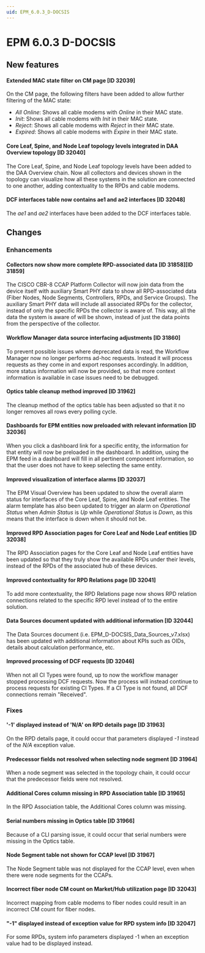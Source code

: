```yaml
---
uid: EPM_6.0.3_D-DOCSIS
---
```


# EPM 6.0.3 D-DOCSIS

## New features

#### Extended MAC state filter on CM page \[ID 32039\]

On the CM page, the following filters have been added to allow further filtering of the MAC state:

- *All Online*: Shows all cable modems with *Online* in their MAC state.
- *Init*: Shows all cable modems with *Init* in their MAC state.
- *Reject*: Shows all cable modems with *Reject* in their MAC state.
- *Expired*: Shows all cable modems with *Expire* in their MAC state.

#### Core Leaf, Spine, and Node Leaf topology levels integrated in DAA Overview topology \[ID 32040\]

The Core Leaf, Spine, and Node Leaf topology levels have been added to the DAA Overview chain. Now all collectors and devices shown in the topology can visualize how all these systems in the solution are connected to one another, adding contextuality to the RPDs and cable modems.

#### DCF interfaces table now contains ae1 and ae2 interfaces \[ID 32048\]

The *ae1* and *ae2* interfaces have been added to the DCF interfaces table.

## Changes

### Enhancements

#### Collectors now show more complete RPD-associated data \[ID 31858\]\[ID 31859\]

The CISCO CBR-8 CCAP Platform Collector will now join data from the device itself with auxiliary Smart PHY data to show all RPD-associated data (Fiber Nodes, Node Segments, Controllers, RPDs, and Service Groups). The auxiliary Smart PHY data will include all associated RPDs for the collector, instead of only the specific RPDs the collector is aware of. This way, all the data the system is aware of will be shown, instead of just the data points from the perspective of the collector.

#### Workflow Manager data source interfacing adjustments \[ID 31860\]

To prevent possible issues where deprecated data is read, the Workflow Manager now no longer performs ad-hoc requests. Instead it will process requests as they come in and export responses accordingly. In addition, more status information will now be provided, so that more context information is available in case issues need to be debugged.

#### Optics table cleanup method improved \[ID 31962\]

The cleanup method of the optics table has been adjusted so that it no longer removes all rows every polling cycle.

#### Dashboards for EPM entities now preloaded with relevant information \[ID 32036\]

When you click a dashboard link for a specific entity, the information for that entity will now be preloaded in the dashboard. In addition, using the EPM feed in a dashboard will fill in all pertinent component information, so that the user does not have to keep selecting the same entity.

#### Improved visualization of interface alarms \[ID 32037\]

The EPM Visual Overview has been updated to show the overall alarm status for interfaces of the Core Leaf, Spine, and Node Leaf entities. The alarm template has also been updated to trigger an alarm on *Operational Status* when *Admin Status* is *Up* while *Operational Status* is *Down*, as this means that the interface is down when it should not be.

#### Improved RPD Association pages for Core Leaf and Node Leaf entities \[ID 32038\]

The RPD Association pages for the Core Leaf and Node Leaf entities have been updated so that they truly show the available RPDs under their levels, instead of the RPDs of the associated hub of these devices.

#### Improved contextuality for RPD Relations page \[ID 32041\]

To add more contextuality, the RPD Relations page now shows RPD relation connections related to the specific RPD level instead of to the entire solution.

#### Data Sources document updated with additional information \[ID 32044\]

The Data Sources document (i.e. EPM_D-DOCSIS_Data_Sources_v7.xlsx) has been updated with additional information about KPIs such as OIDs, details about calculation performance, etc.

#### Improved processing of DCF requests \[ID 32046\]

When not all CI Types were found, up to now the workflow manager stopped processing DCF requests. Now the process will instead continue to process requests for existing CI Types. If a CI Type is not found, all DCF connections remain "Received".

### Fixes

#### '-1' displayed instead of 'N/A' on RPD details page \[ID 31963\]

On the RPD details page, it could occur that parameters displayed *-1* instead of the *N/A* exception value.

#### Predecessor fields not resolved when selecting node segment \[ID 31964\]

When a node segment was selected in the topology chain, it could occur that the predecessor fields were not resolved.

#### Additional Cores column missing in RPD Association table \[ID 31965\]

In the RPD Association table, the Additional Cores column was missing.

#### Serial numbers missing in Optics table \[ID 31966\]

Because of a CLI parsing issue, it could occur that serial numbers were missing in the Optics table.

#### Node Segment table not shown for CCAP level \[ID 31967\]

The Node Segment table was not displayed for the CCAP level, even when there were node segments for the CCAPs.

#### Incorrect fiber node CM count on Market/Hub utilization page \[ID 32043\]

Incorrect mapping from cable modems to fiber nodes could result in an incorrect CM count for fiber nodes.

#### "-1" displayed instead of exception value for RPD system info \[ID 32047\]

For some RPDs, system info parameters displayed -1 when an exception value had to be displayed instead.
